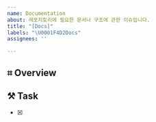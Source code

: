 ```yaml
---
name: Documentation
about: 레포지토리에 필요한 문서나 구조에 관한 이슈입니다.
title: "[Docs]"
labels: "\U0001F4D2Docs"
assignees: ''

---
```


## ⌗ Overview
> <!-- 이곳에 issue 제목을 작성합니다. -->

<!-- 이곳에 issue 개요를 입력합니다. -->

## ⚒︎ Task
* [x] <!-- 이곳에 issue를 해결하는데 필요한 task를 작성합니다-->
